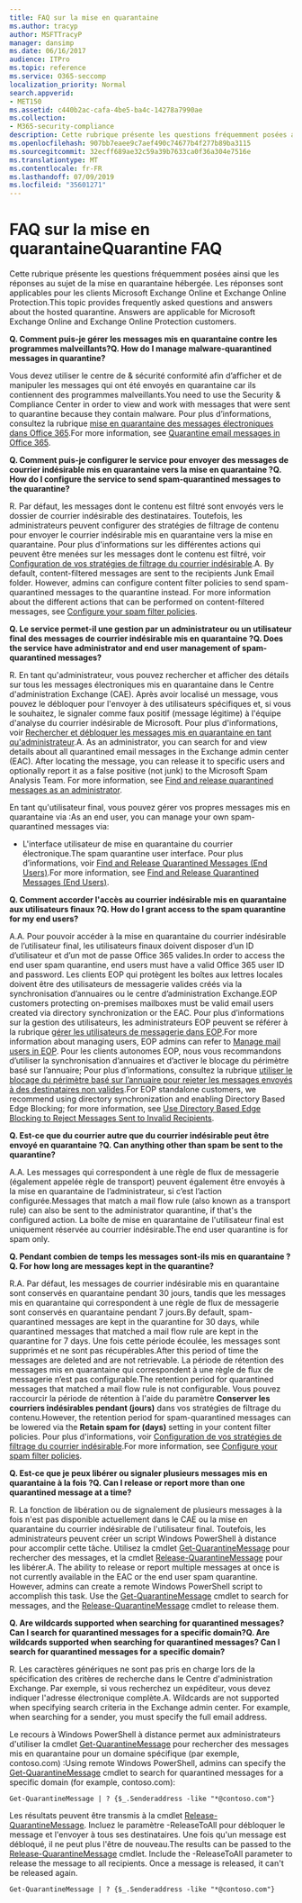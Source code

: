 ```yaml
---
title: FAQ sur la mise en quarantaine
ms.author: tracyp
author: MSFTTracyP
manager: dansimp
ms.date: 06/16/2017
audience: ITPro
ms.topic: reference
ms.service: O365-seccomp
localization_priority: Normal
search.appverid:
- MET150
ms.assetid: c440b2ac-cafa-4be5-ba4c-14278a7990ae
ms.collection:
- M365-security-compliance
description: Cette rubrique présente les questions fréquemment posées ainsi que les réponses au sujet de la mise en quarantaine hébergée.
ms.openlocfilehash: 907bb7eaee9c7aef490c74677b4f277b89ba3115
ms.sourcegitcommit: 32ecff689ae32c59a39b7633ca0f36a304e7516e
ms.translationtype: MT
ms.contentlocale: fr-FR
ms.lasthandoff: 07/09/2019
ms.locfileid: "35601271"
---
```

# <a name="quarantine-faq"></a><span data-ttu-id="fbad4-103">FAQ sur la mise en quarantaine</span><span class="sxs-lookup"><span data-stu-id="fbad4-103">Quarantine FAQ</span></span>

<span data-ttu-id="fbad4-p101">Cette rubrique présente les questions fréquemment posées ainsi que les réponses au sujet de la mise en quarantaine hébergée. Les réponses sont applicables pour les clients Microsoft Exchange Online et Exchange Online Protection.</span><span class="sxs-lookup"><span data-stu-id="fbad4-p101">This topic provides frequently asked questions and answers about the hosted quarantine. Answers are applicable for Microsoft Exchange Online and Exchange Online Protection customers.</span></span>
  
 <span data-ttu-id="fbad4-106">**Q. Comment puis-je gérer les messages mis en quarantaine contre les programmes malveillants?**</span><span class="sxs-lookup"><span data-stu-id="fbad4-106">**Q. How do I manage malware-quarantined messages in quarantine?**</span></span>
  
<span data-ttu-id="fbad4-107">Vous devez utiliser le centre de &amp; sécurité conformité afin d’afficher et de manipuler les messages qui ont été envoyés en quarantaine car ils contiennent des programmes malveillants.</span><span class="sxs-lookup"><span data-stu-id="fbad4-107">You need to use the Security &amp; Compliance Center in order to view and work with messages that were sent to quarantine because they contain malware.</span></span> <span data-ttu-id="fbad4-108">Pour plus d’informations, consultez la rubrique [mise en quarantaine des messages électroniques dans Office 365](https://support.office.com/article/Quarantine-email-messages-in-Office-365-4c234874-015e-4768-8495-98fcccfc639b).</span><span class="sxs-lookup"><span data-stu-id="fbad4-108">For more information, see [Quarantine email messages in Office 365](https://support.office.com/article/Quarantine-email-messages-in-Office-365-4c234874-015e-4768-8495-98fcccfc639b).</span></span>
  
 <span data-ttu-id="fbad4-109">**Q. Comment puis-je configurer le service pour envoyer des messages de courrier indésirable mis en quarantaine vers la mise en quarantaine ?**</span><span class="sxs-lookup"><span data-stu-id="fbad4-109">**Q. How do I configure the service to send spam-quarantined messages to the quarantine?**</span></span>
  
<span data-ttu-id="fbad4-p103">R. Par défaut, les messages dont le contenu est filtré sont envoyés vers le dossier de courrier indésirable des destinataires. Toutefois, les administrateurs peuvent configurer des stratégies de filtrage de contenu pour envoyer le courrier indésirable mis en quarantaine vers la mise en quarantaine. Pour plus d'informations sur les différentes actions qui peuvent être menées sur les messages dont le contenu est filtré, voir [Configuration de vos stratégies de filtrage du courrier indésirable](configure-your-spam-filter-policies.md).</span><span class="sxs-lookup"><span data-stu-id="fbad4-p103">A. By default, content-filtered messages are sent to the recipients Junk Email folder. However, admins can configure content filter policies to send spam-quarantined messages to the quarantine instead. For more information about the different actions that can be performed on content-filtered messages, see [Configure your spam filter policies](configure-your-spam-filter-policies.md).</span></span>
  
 <span data-ttu-id="fbad4-114">**Q. Le service permet-il une gestion par un administrateur ou un utilisateur final des messages de courrier indésirable mis en quarantaine ?**</span><span class="sxs-lookup"><span data-stu-id="fbad4-114">**Q. Does the service have administrator and end user management of spam-quarantined messages?**</span></span>
  
<span data-ttu-id="fbad4-p104">R. En tant qu'administrateur, vous pouvez rechercher et afficher des détails sur tous les messages électroniques mis en quarantaine dans le Centre d'administration Exchange (CAE). Après avoir localisé un message, vous pouvez le débloquer pour l'envoyer à des utilisateurs spécifiques et, si vous le souhaitez, le signaler comme faux positif (message légitime) à l'équipe d'analyse du courrier indésirable de Microsoft. Pour plus d'informations, voir [Rechercher et débloquer les messages mis en quarantaine en tant qu'administrateur](find-and-release-quarantined-messages-as-an-administrator.md).</span><span class="sxs-lookup"><span data-stu-id="fbad4-p104">A. As an administrator, you can search for and view details about all quarantined email messages in the Exchange admin center (EAC). After locating the message, you can release it to specific users and optionally report it as a false positive (not junk) to the Microsoft Spam Analysis Team. For more information, see [Find and release quarantined messages as an administrator](find-and-release-quarantined-messages-as-an-administrator.md).</span></span>
  
<span data-ttu-id="fbad4-119">En tant qu'utilisateur final, vous pouvez gérer vos propres messages mis en quarantaine via :</span><span class="sxs-lookup"><span data-stu-id="fbad4-119">As an end user, you can manage your own spam-quarantined messages via:</span></span> 
  
- <span data-ttu-id="fbad4-120">L'interface utilisateur de mise en quarantaine du courrier électronique.</span><span class="sxs-lookup"><span data-stu-id="fbad4-120">The spam quarantine user interface.</span></span> <span data-ttu-id="fbad4-121">Pour plus d’informations, voir [Find and Release Quarantined Messages (End Users)](http://technet.microsoft.com/library/e439b560-827a-4807-abd3-6b861c1ff786.aspx).</span><span class="sxs-lookup"><span data-stu-id="fbad4-121">For more information, see [Find and Release Quarantined Messages (End Users)](http://technet.microsoft.com/library/e439b560-827a-4807-abd3-6b861c1ff786.aspx).</span></span>
        
 <span data-ttu-id="fbad4-122">**Q. Comment accorder l'accès au courrier indésirable mis en quarantaine aux utilisateurs finaux ?**</span><span class="sxs-lookup"><span data-stu-id="fbad4-122">**Q. How do I grant access to the spam quarantine for my end users?**</span></span>
  
<span data-ttu-id="fbad4-123">A.</span><span class="sxs-lookup"><span data-stu-id="fbad4-123">A.</span></span> <span data-ttu-id="fbad4-124">Pour pouvoir accéder à la mise en quarantaine du courrier indésirable de l’utilisateur final, les utilisateurs finaux doivent disposer d’un ID d’utilisateur et d’un mot de passe Office 365 valides.</span><span class="sxs-lookup"><span data-stu-id="fbad4-124">In order to access the end user spam quarantine, end users must have a valid Office 365 user ID and password.</span></span> <span data-ttu-id="fbad4-125">Les clients EOP qui protègent les boîtes aux lettres locales doivent être des utilisateurs de messagerie valides créés via la synchronisation d’annuaires ou le centre d’administration Exchange.</span><span class="sxs-lookup"><span data-stu-id="fbad4-125">EOP customers protecting on-premises mailboxes must be valid email users created via directory synchronization or the EAC.</span></span> <span data-ttu-id="fbad4-126">Pour plus d’informations sur la gestion des utilisateurs, les administrateurs EOP peuvent se référer à la rubrique [gérer les utilisateurs de messagerie dans EOP](eop/manage-mail-users-in-eop.md).</span><span class="sxs-lookup"><span data-stu-id="fbad4-126">For more information about managing users, EOP admins can refer to [Manage mail users in EOP](eop/manage-mail-users-in-eop.md).</span></span> <span data-ttu-id="fbad4-127">Pour les clients autonomes EOP, nous vous recommandons d’utiliser la synchronisation d’annuaires et d’activer le blocage du périmètre basé sur l’annuaire; Pour plus d’informations, consultez la rubrique [utiliser le blocage du périmètre basé sur l’annuaire pour rejeter les messages envoyés à des destinataires non valides](http://technet.microsoft.com/library/ca7b7416-92ed-40ad-abdb-695be46ea2e4.aspx).</span><span class="sxs-lookup"><span data-stu-id="fbad4-127">For EOP standalone customers, we recommend using directory synchronization and enabling Directory Based Edge Blocking; for more information, see [Use Directory Based Edge Blocking to Reject Messages Sent to Invalid Recipients](http://technet.microsoft.com/library/ca7b7416-92ed-40ad-abdb-695be46ea2e4.aspx).</span></span>
  
 <span data-ttu-id="fbad4-128">**Q. Est-ce que du courrier autre que du courrier indésirable peut être envoyé en quarantaine ?**</span><span class="sxs-lookup"><span data-stu-id="fbad4-128">**Q. Can anything other than spam be sent to the quarantine?**</span></span>
  
<span data-ttu-id="fbad4-129">A.</span><span class="sxs-lookup"><span data-stu-id="fbad4-129">A.</span></span> <span data-ttu-id="fbad4-130">Les messages qui correspondent à une règle de flux de messagerie (également appelée règle de transport) peuvent également être envoyés à la mise en quarantaine de l’administrateur, si c’est l’action configurée.</span><span class="sxs-lookup"><span data-stu-id="fbad4-130">Messages that match a mail flow rule (also known as a transport rule) can also be sent to the administrator quarantine, if that's the configured action.</span></span> <span data-ttu-id="fbad4-131">La boîte de mise en quarantaine de l'utilisateur final est uniquement réservée au courrier indésirable.</span><span class="sxs-lookup"><span data-stu-id="fbad4-131">The end user quarantine is for spam only.</span></span>
  
 <span data-ttu-id="fbad4-132">**Q. Pendant combien de temps les messages sont-ils mis en quarantaine ?**</span><span class="sxs-lookup"><span data-stu-id="fbad4-132">**Q. For how long are messages kept in the quarantine?**</span></span>
  
<span data-ttu-id="fbad4-133">R.</span><span class="sxs-lookup"><span data-stu-id="fbad4-133">A.</span></span> <span data-ttu-id="fbad4-134">Par défaut, les messages de courrier indésirable mis en quarantaine sont conservés en quarantaine pendant 30 jours, tandis que les messages mis en quarantaine qui correspondent à une règle de flux de messagerie sont conservés en quarantaine pendant 7 jours.</span><span class="sxs-lookup"><span data-stu-id="fbad4-134">By default, spam-quarantined messages are kept in the quarantine for 30 days, while quarantined messages that matched a mail flow rule are kept in the quarantine for 7 days.</span></span> <span data-ttu-id="fbad4-135">Une fois cette période écoulée, les messages sont supprimés et ne sont pas récupérables.</span><span class="sxs-lookup"><span data-stu-id="fbad4-135">After this period of time the messages are deleted and are not retrievable.</span></span> <span data-ttu-id="fbad4-136">La période de rétention des messages mis en quarantaine qui correspondent à une règle de flux de messagerie n’est pas configurable.</span><span class="sxs-lookup"><span data-stu-id="fbad4-136">The retention period for quarantined messages that matched a mail flow rule is not configurable.</span></span> <span data-ttu-id="fbad4-137">Vous pouvez raccourcir la période de rétention à l'aide du paramètre **Conserver les courriers indésirables pendant (jours)** dans vos stratégies de filtrage du contenu.</span><span class="sxs-lookup"><span data-stu-id="fbad4-137">However, the retention period for spam-quarantined messages can be lowered via the **Retain spam for (days)** setting in your content filter policies.</span></span> <span data-ttu-id="fbad4-138">Pour plus d'informations, voir [Configuration de vos stratégies de filtrage du courrier indésirable](configure-your-spam-filter-policies.md).</span><span class="sxs-lookup"><span data-stu-id="fbad4-138">For more information, see [Configure your spam filter policies](configure-your-spam-filter-policies.md).</span></span>
  
 <span data-ttu-id="fbad4-139">**Q. Est-ce que je peux libérer ou signaler plusieurs messages mis en quarantaine à la fois ?**</span><span class="sxs-lookup"><span data-stu-id="fbad4-139">**Q. Can I release or report more than one quarantined message at a time?**</span></span>
  
<span data-ttu-id="fbad4-p109">R. La fonction de libération ou de signalement de plusieurs messages à la fois n'est pas disponible actuellement dans le CAE ou la mise en quarantaine du courrier indésirable de l'utilisateur final. Toutefois, les administrateurs peuvent créer un script Windows PowerShell à distance pour accomplir cette tâche. Utilisez la cmdlet [Get-QuarantineMessage](http://technet.microsoft.com/library/88026da1-8dbc-49e7-80e8-112a32773c34.aspx) pour rechercher des messages, et la cmdlet [Release-QuarantineMessage](http://technet.microsoft.com/library/4a3aa05c-238f-46f2-b8dd-b0e3c38eab3e.aspx) pour les libérer.</span><span class="sxs-lookup"><span data-stu-id="fbad4-p109">A. The ability to release or report multiple messages at once is not currently available in the EAC or the end user spam quarantine. However, admins can create a remote Windows PowerShell script to accomplish this task. Use the [Get-QuarantineMessage](http://technet.microsoft.com/library/88026da1-8dbc-49e7-80e8-112a32773c34.aspx) cmdlet to search for messages, and the [Release-QuarantineMessage](http://technet.microsoft.com/library/4a3aa05c-238f-46f2-b8dd-b0e3c38eab3e.aspx) cmdlet to release them.</span></span> 
  
 <span data-ttu-id="fbad4-144">**Q. Are wildcards supported when searching for quarantined messages? Can I search for quarantined messages for a specific domain?**</span><span class="sxs-lookup"><span data-stu-id="fbad4-144">**Q. Are wildcards supported when searching for quarantined messages? Can I search for quarantined messages for a specific domain?**</span></span>
  
<span data-ttu-id="fbad4-p110">R. Les caractères génériques ne sont pas pris en charge lors de la spécification des critères de recherche dans le Centre d'administration Exchange. Par exemple, si vous recherchez un expéditeur, vous devez indiquer l'adresse électronique complète.</span><span class="sxs-lookup"><span data-stu-id="fbad4-p110">A. Wildcards are not supported when specifying search criteria in the Exchange admin center. For example, when searching for a sender, you must specify the full email address.</span></span>
  
<span data-ttu-id="fbad4-148">Le recours à Windows PowerShell à distance permet aux administrateurs d'utiliser la cmdlet [Get-QuarantineMessage](http://technet.microsoft.com/library/88026da1-8dbc-49e7-80e8-112a32773c34.aspx) pour rechercher des messages mis en quarantaine pour un domaine spécifique (par exemple, contoso.com) :</span><span class="sxs-lookup"><span data-stu-id="fbad4-148">Using remote Windows PowerShell, admins can specify the [Get-QuarantineMessage](http://technet.microsoft.com/library/88026da1-8dbc-49e7-80e8-112a32773c34.aspx) cmdlet to search for quarantined messages for a specific domain (for example, contoso.com):</span></span> 
  
```
Get-QuarantineMessage | ? {$_.Senderaddress -like "*@contoso.com"}
```

<span data-ttu-id="fbad4-p111">Les résultats peuvent être transmis à la cmdlet [Release-QuarantineMessage](http://technet.microsoft.com/library/4a3aa05c-238f-46f2-b8dd-b0e3c38eab3e.aspx). Incluez le paramètre -ReleaseToAll pour débloquer le message et l'envoyer à tous ses destinataires. Une fois qu'un message est débloqué, il ne peut plus l'être de nouveau.</span><span class="sxs-lookup"><span data-stu-id="fbad4-p111">The results can be passed to the [Release-QuarantineMessage](http://technet.microsoft.com/library/4a3aa05c-238f-46f2-b8dd-b0e3c38eab3e.aspx) cmdlet. Include the -ReleaseToAll parameter to release the message to all recipients. Once a message is released, it can't be released again.</span></span> 
  
```
Get-QuarantineMessage | ? {$_.Senderaddress -like "*@contoso.com"}
```


